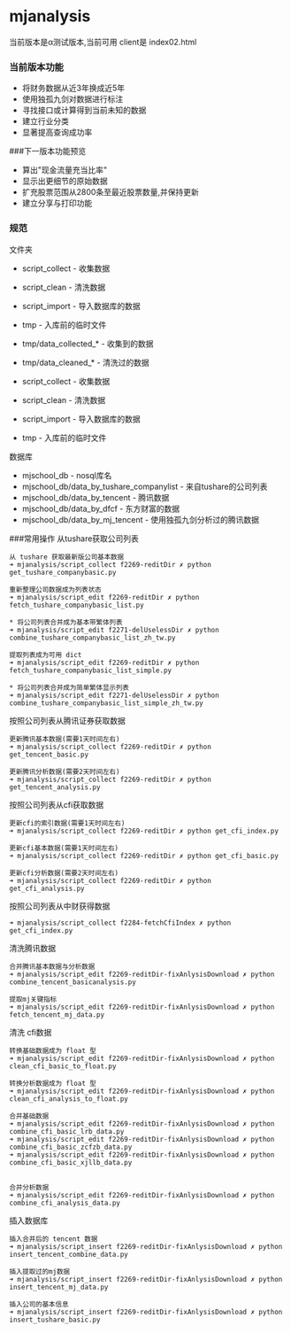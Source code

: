 # mjanalysis
当前版本是α测试版本,当前可用 client是 index02.html


### 当前版本功能
- 将财务数据从近3年换成近5年
- 使用独孤九剑对数据进行标注
- 寻找接口或计算得到当前未知的数据
- 建立行业分类
- 显著提高查询成功率
  
###下一版本功能预览
  
- 算出"现金流量充当比率"
- 显示出更细节的原始数据
- 扩充股票范围从2800条至最近股票数量,并保持更新
- 建立分享与打印功能
  


### 规范

文件夹
- script_collect - 收集数据
- script_clean - 清洗数据
- script_import - 导入数据库的数据
- tmp - 入库前的临时文件
- tmp/data_collected_* - 收集到的数据
- tmp/data_cleaned_* - 清洗过的数据

- script_collect - 收集数据
- script_clean - 清洗数据
- script_import - 导入数据库的数据
- tmp - 入库前的临时文件




数据库
- mjschool_db - nosql库名
- mjschool_db/data_by_tushare_companylist - 来自tushare的公司列表 
- mjschool_db/data_by_tencent - 腾讯数据
- mjschool_db/data_by_dfcf - 东方财富的数据
- mjschool_db/data_by_mj_tencent - 使用独孤九剑分析过的腾讯数据



###常用操作
从tushare获取公司列表
```
从 tushare 获取最新版公司基本数据
➜ mjanalysis/script_collect f2269-reditDir ✗ python get_tushare_companybasic.py

重新整理公司数据成为列表状态
➜ mjanalysis/script_edit f2269-reditDir ✗ python fetch_tushare_companybasic_list.py

* 将公司列表合并成为基本带繁体列表
➜ mjanalysis/script_edit f2271-delUselessDir ✗ python combine_tushare_companybasic_list_zh_tw.py

提取列表成为可用 dict
➜ mjanalysis/script_edit f2269-reditDir ✗ python fetch_tushare_companybasic_list_simple.py

* 将公司列表合并成为简单繁体显示列表
➜ mjanalysis/script_edit f2271-delUselessDir ✗ python combine_tushare_companybasic_list_simple_zh_tw.py

```


按照公司列表从腾讯证券获取数据
```
更新腾讯基本数据(需要1天时间左右)
➜ mjanalysis/script_collect f2269-reditDir ✗ python get_tencent_basic.py

更新腾讯分析数据(需要2天时间左右)
➜ mjanalysis/script_collect f2269-reditDir ✗ python get_tencent_analysis.py
```


按照公司列表从cfi获取数据
```
更新cfi的索引数据(需要1天时间左右)
➜ mjanalysis/script_collect f2269-reditDir ✗ python get_cfi_index.py

更新cfi基本数据(需要1天时间左右)
➜ mjanalysis/script_collect f2269-reditDir ✗ python get_cfi_basic.py

更新cfi分析数据(需要2天时间左右)
➜ mjanalysis/script_collect f2269-reditDir ✗ python get_cfi_analysis.py
```





按照公司列表从中财获得数据
```
➜ mjanalysis/script_collect f2284-fetchCfiIndex ✗ python get_cfi_index.py
```





清洗腾讯数据
```
合并腾讯基本数据与分析数据
➜ mjanalysis/script_edit f2269-reditDir-fixAnlysisDownload ✗ python combine_tencent_basicanalysis.py

提取mj关键指标
➜ mjanalysis/script_edit f2269-reditDir-fixAnlysisDownload ✗ python fetch_tencent_mj_data.py
```

清洗 cfi数据
```
转换基础数据成为 float 型
➜ mjanalysis/script_edit f2269-reditDir-fixAnlysisDownload ✗ python clean_cfi_basic_to_float.py

转换分析数据成为 float 型
➜ mjanalysis/script_edit f2269-reditDir-fixAnlysisDownload ✗ python clean_cfi_analysis_to_float.py

合并基础数据
➜ mjanalysis/script_edit f2269-reditDir-fixAnlysisDownload ✗ python combine_cfi_basic_lrb_data.py
➜ mjanalysis/script_edit f2269-reditDir-fixAnlysisDownload ✗ python combine_cfi_basic_zcfzb_data.py
➜ mjanalysis/script_edit f2269-reditDir-fixAnlysisDownload ✗ python combine_cfi_basic_xjllb_data.py


合并分析数据
➜ mjanalysis/script_edit f2269-reditDir-fixAnlysisDownload ✗ python combine_cfi_analysis_data.py

```





插入数据库
```
插入合并后的 tencent 数据
➜ mjanalysis/script_insert f2269-reditDir-fixAnlysisDownload ✗ python insert_tencent_combine_data.py

插入提取过的mj数据
➜ mjanalysis/script_insert f2269-reditDir-fixAnlysisDownload ✗ python insert_tencent_mj_data.py

插入公司的基本信息
➜ mjanalysis/script_insert f2269-reditDir-fixAnlysisDownload ✗ python insert_tushare_basic.py
```



